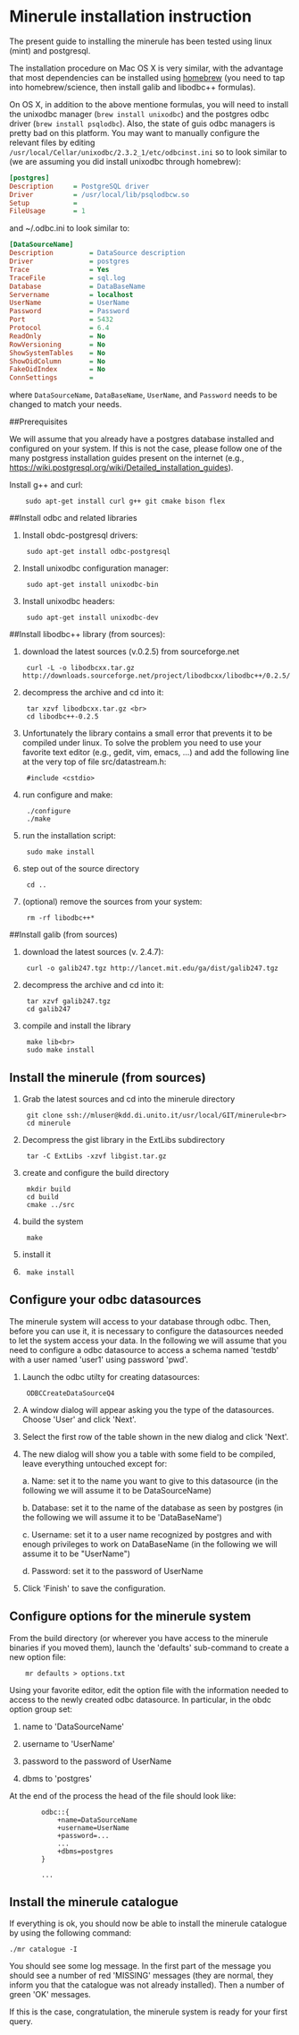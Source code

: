 # Minerule installation instruction

The present guide to installing the minerule has been tested using linux (mint) and postgresql.

The installation procedure on Mac OS X is very similar, with the advantage that most dependencies can be
installed using [homebrew](http://brew.sh) (you need to tap into homebrew/science, then install galib and libodbc++ formulas).

On OS X, in addition to the above mentione formulas, you will need to install the unixodbc manager (``brew install unixodbc``) and the postgres odbc driver (``brew install psqlodbc``). Also, the state of guis odbc managers is pretty bad on this platform. You may want to manually configure the relevant files by editing ``/usr/local/Cellar/unixodbc/2.3.2_1/etc/odbcinst.ini`` so to look similar to (we are assuming you did install unixodbc through homebrew):

```ini
[postgres]
Description     = PostgreSQL driver
Driver          = /usr/local/lib/psqlodbcw.so
Setup           =
FileUsage       = 1
```

and  ~/.odbc.ini to look similar to:

```ini
[DataSourceName]
Description         = DataSource description
Driver              = postgres
Trace               = Yes
TraceFile           = sql.log
Database            = DataBaseName
Servername          = localhost
UserName            = UserName
Password            = Password
Port                = 5432
Protocol            = 6.4
ReadOnly            = No
RowVersioning       = No
ShowSystemTables    = No
ShowOidColumn       = No
FakeOidIndex        = No
ConnSettings        =
```
where ``DataSourceName``, ``DataBaseName``, ``UserName``, and ``Password`` needs to be changed to match your needs.

##Prerequisites

We will assume that you already have a postgres database installed and configured on your system. If this is not the case, please follow one of the many postgress installation guides present on the internet (e.g., https://wiki.postgresql.org/wiki/Detailed_installation_guides).

Install g++ and curl:

		sudo apt-get install curl g++ git cmake bison flex


##Install odbc and related libraries

1. Install obdc-postgresql drivers:

		sudo apt-get install odbc-postgresql

2. Install unixodbc configuration manager:

		sudo apt-get install unixodbc-bin

3. Install unixodbc headers:

		sudo apt-get install unixodbc-dev

##Install libodbc++ library (from sources):

1. download the latest sources (v.0.2.5) from sourceforge.net

		curl -L -o libodbcxx.tar.gz http://downloads.sourceforge.net/project/libodbcxx/libodbc++/0.2.5/libodbc++-0.2.5.tar.gz

2. decompress the archive and cd into it:

		tar xzvf libodbcxx.tar.gz <br>
		cd libodbc++-0.2.5

3. Unfortunately the library contains a small error that prevents it to be compiled under linux. To solve the problem you need to use your favorite text editor (e.g., gedit, vim, emacs, ...) and add the following line at the very top of file src/datastream.h:

		#include <cstdio>

4. run configure and make:

		./configure
		./make

5. run the installation script:

		sudo make install

6. step out of the source directory

		cd ..

7. (optional) remove the sources from your system:

		rm -rf libodbc++*

##Install galib (from sources)

1. download the latest sources (v. 2.4.7):

		curl -o galib247.tgz http://lancet.mit.edu/ga/dist/galib247.tgz

2. decompress the archive and cd into it:

		tar xzvf galib247.tgz
		cd galib247

3. compile and install the library

		make lib<br>
		sudo make install

## Install the minerule (from sources)

<!-- FIXME il minerule non potrà  essere scaricato da kdd in questo modo!! -->

1. Grab the latest sources and cd into the minerule directory

		git clone ssh://mluser@kdd.di.unito.it/usr/local/GIT/minerule<br>
		cd minerule

2. Decompress the gist library in the ExtLibs subdirectory

		tar -C ExtLibs -xzvf libgist.tar.gz

3. create and configure the build directory

		mkdir build
		cd build
		cmake ../src

3. build the system

		make

4. install it

5. 		make install


## Configure your odbc datasources
The minerule system will access to your database through odbc. Then, before you can use it, it is necessary to configure the datasources needed to let the system access your data. In the following we will assume that you need to configure a odbc datasource to access a schema named 'testdb' with a user named 'user1' using password 'pwd'.

1. Launch the odbc utilty for creating datasources:

		ODBCCreateDataSourceQ4

2. A window dialog will appear asking you the type of the datasources. Choose 'User' and click 'Next'.

3. Select the first row of the table shown in the new dialog and click 'Next'.

4. The new dialog will show you a table with some field to be compiled, leave everything untouched except for:

	a. Name: set it to the name you want to give to this datasource (in the following we will assume it to be DataSourceName)

	b. Database: set it to the name of the database as seen by postgres (in the following we will assume it to be 'DataBaseName')

	c. Username: set it to a user name recognized by postgres and with enough privileges to work on DataBaseName (in the following we will assume it to be "UserName")

	d. Password: set it to the password of UserName

5. Click 'Finish' to save the configuration.

## Configure options for the minerule system

From the build directory (or wherever you have access to the minerule binaries if you moved them), launch the 'defaults' sub-command to create a new option file:

		mr defaults > options.txt

Using your favorite editor, edit the option file with the information needed to access to the newly created odbc datasource. In particular, in the obdc option group set:

1.	name to 'DataSourceName'

2.  username to 'UserName'

3.  password to the password of UserName

4. dbms to 'postgres'

At the end of the process the head of the file should look like:

```
		odbc::{
			+name=DataSourceName
			+username=UserName
			+password=...
			...
			+dbms=postgres
		}

		...
```

## Install the minerule catalogue

If everything is ok, you should now be able to install the minerule catalogue by using the following command:

	./mr catalogue -I

You should see some log message. In the first part of the message you should see a number of red 'MISSING' messages (they are normal, they inform you that the catalogue was not already installed). Then a number of green 'OK' messages.

If this is the case, congratulation, the minerule system is ready for your first query.
